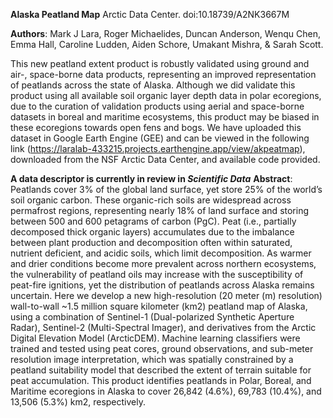 **Alaska Peatland Map**
Arctic Data Center. doi:10.18739/A2NK3667M

**Authors**: Mark J Lara, Roger Michaelides, Duncan Anderson, Wenqu Chen, Emma Hall, Caroline Ludden,
Aiden Schore, Umakant Mishra, & Sarah Scott.

This new peatland extent product is robustly validated using ground and air-, space-borne data products, representing an improved representation of peatlands across the state of Alaska. Although we did validate this product using all available soil organic layer depth data in polar ecoregions, due to the curation of validation products using aerial and space-borne datasets in boreal and maritime ecosystems, this product may be biased in these ecoregions towards open fens and bogs. We have uploaded this dataset in Google Earth Engine (GEE) and can be viewed in the following link (https://laralab-433215.projects.earthengine.app/view/akpeatmap), downloaded from the NSF Arctic Data Center, and available code provided. 

**A data descriptor is currently in review in _Scientific Data_** 
**Abstract**: Peatlands cover 3% of the global land surface, yet store 25% of the world’s soil organic carbon. 
These organic-rich soils are widespread across permafrost regions, representing nearly 18% of land 
surface and storing between 500 and 600 petagrams of carbon (PgC). Peat (i.e., partially decomposed 
thick organic layers) accumulates due to the imbalance between plant production and decomposition 
often within saturated, nutrient deficient, and acidic soils, which limit decomposition. As warmer 
and drier conditions become more prevalent across northern ecosystems, the vulnerability of peatland 
oils may increase with the susceptibility of peat-fire ignitions, yet the distribution of peatlands 
across Alaska remains uncertain. Here we develop a new high-resolution (20 meter (m) resolution) 
wall-to-wall ~1.5 million square kilometer (km2) peatland map of Alaska, using a combination of Sentinel-1 
(Dual-polarized Synthetic Aperture Radar), Sentinel-2 (Multi-Spectral Imager), and derivatives from the 
Arctic Digital Elevation Model (ArcticDEM). Machine learning classifiers were trained and tested using peat cores, 
ground observations, and sub-meter resolution image interpretation, which was spatially constrained by a 
peatland suitability model that described the extent of terrain suitable for peat accumulation. This 
product identifies peatlands in Polar, Boreal, and Maritime ecoregions in Alaska to cover 26,842 
(4.6%), 69,783 (10.4%), and 13,506 (5.3%) km2, respectively.


